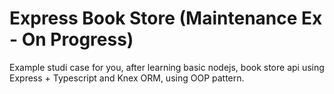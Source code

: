 # Express Book Store (Maintenance Ex - On Progress)

Example studi case for you, after learning basic nodejs, book store api using Express + Typescript and Knex ORM, using OOP pattern.
